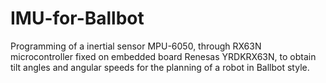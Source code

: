 # IMU-for-Ballbot
Programming of a inertial sensor MPU-6050, through RX63N microcontroller fixed on embedded board Renesas YRDKRX63N, to obtain tilt angles and angular speeds for the planning of a robot in Ballbot style.
